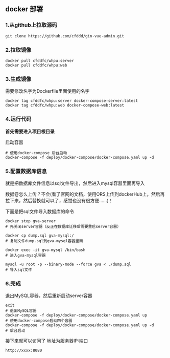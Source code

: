 ## docker 部署
### 1.从github上拉取源码
```
git clone https://github.com/cfddd/gin-vue-admin.git
```
### 2.拉取镜像
```
docker pull cfddfc/whpu:server
docker pull cfddfc/whpu:web
```

### 3.生成镜像
需要修改名字为Dockerfile里面使用的名字
```
docker tag cfddfc/whpu:server docker-compose-server:latest
docker tag cfddfc/whpu:web docker-compose-web:latest
```

### 4.运行代码
**首先需要进入项目根目录**

启动容器

```
# 使用docker-compose 后台启动
docker-compose -f deploy/docker-compose/docker-compose.yaml up -d
```
### 5.配置数据库信息
就是把数据库文件信息以sql文件导出，然后进入mysql容器里面再导入

数据卷怎么上传？不会(看了官网的文档，使用ORS上传到dockerHub上，然后再拉下来，然后替换就可以了，感觉也没有很方便……)！


下面是把sql文件导入数据库的命令

```
docker stop gva-server 
# 先关闭server容器（反正在数据库迁移后需要重启server容器）

docker cp dump.sql gva-mysql:/
# 复制文件dump.sql到gva-mysql容器里面

docker exec -it gva-mysql /bin/bash
# 进入gva-mysql容器

mysql -u root -p --binary-mode --force gva < ./dump.sql
# 导入sql文件
```
### 6.完成
退出MySQL容器，然后重新启动server容器
```
exit
# 退出MySQL容器
docker-compose -f deploy/docker-compose/docker-compose.yaml up
# 使用docker-compose启动四个容器
docker-compose -f deploy/docker-compose/docker-compose.yaml up -d
# 后台启动
```

接下来就可以访问了
地址为服务器IP:端口
```
http://xxxx:8080
```